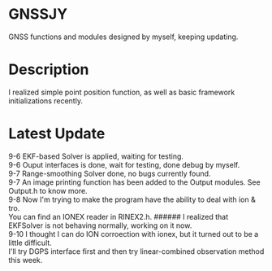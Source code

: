 # GNSSJY
GNSS functions and modules designed by myself, keeping updating.
# Description
I realized simple point position function, as well as basic framework initializations recently. 
# Latest Update
9-6  EKF-based Solver is applied, waiting for testing. \
9-6  Ouput interfaces is done, wait for testing, done debug by myself. \
9-7  Range-smoothing Solver done, no bugs currently found. \
9-7  An image printing function has been added to the Output modules. See Output.h to know more. \
9-8  Now I'm trying to make the program have the ability to deal with ion & tro.  \
     You can find an IONEX reader in RINEX2.h. 
     ###### I realized that EKFSolver is not behaving normally, working on it now. \
9-10 I thought I can do ION corroection with ionex, but it turned out to be a little difficult. \
     I'll try DGPS interface first and then try linear-combined observation method this week.
